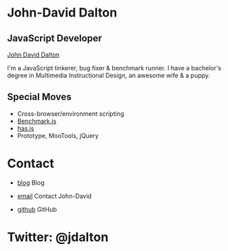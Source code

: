 John-David Dalton
=================

JavaScript Developer
--------------------

[John David Dalton](../media/img/team/dalton.jpg)

I'm a JavaScript tinkerer, bug fixer & benchmark runner.
I have a bachelor's degree in Multimedia Instructional Design, an awesome wife & a puppy.

Special Moves
-------------

* Cross-browser/environment scripting
* [Benchmark.js](http://benchmarkjs.com/)
* [has.js](http://https://github.com/phiggins42/has.js)
* Prototype, MooTools, jQuery

Contact
=======

* [blog](http://allyoucanleet.com/)
  Blog

* [email](/#contact-form)
  Contact John-David

* [github](http://github.com/jdalton)
  GitHub

Twitter: @jdalton
=================
